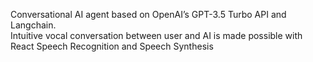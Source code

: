 Conversational AI agent based on OpenAI’s GPT-3.5 Turbo API and Langchain. <br/>
Intuitive vocal conversation between user and AI is made possible with React Speech Recognition and Speech Synthesis
